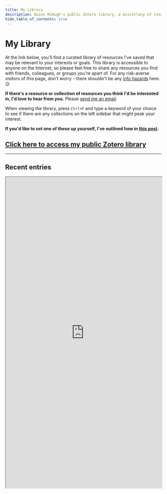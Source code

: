 ```yaml
---
title: My Library
description: Quinn McHugh's public Zotero library, a miscellany of resources I've come across that may be relevant to your interests or goals. Made accessible to anyone on the Internet.
hide_table_of_contents: true
---
```


# My Library
At the link below, you'll find a curated library of resources I've saved that may be relevant to your interests or goals. This library is accessible to anyone on the Internet, so please feel free to share any resources you find with friends, colleagues, or groups you're apart of. For any risk-averse visitors of this page, don't worry - there shouldn't be any [info hazards](https://en.wikipedia.org/wiki/Information_hazard) here. 😉

**If there's a resource or collection of resources you think I'd be interested in, I'd love to hear from you.** Please [send me an email](../pages/contact.md).

When viewing the library, press `Ctrl+F` and type a keyword of your choice to see if there are any collections on the left sidebar that might peak your interest.

**If you'd like to set one of these up yourself, I've outlined how in [this post](../blog/2022-12-03%20Creating%20a%20public%20library.md).**

## [Click here to access my public Zotero library](https://www.zotero.org/groups/4878976/quinn_mchugh_public/library)

---

## Recent entries
<iframe src="https://bibbase.org/show?bib=https%3A%2F%2Fapi.zotero.org%2Fgroups%2F4878976%2Fitems%3Fkey%3DcXefukju7DOFmCniuquhJKrK%26format%3Dbibtex%26limit%3D100" height="1000px" width="100%"></iframe>